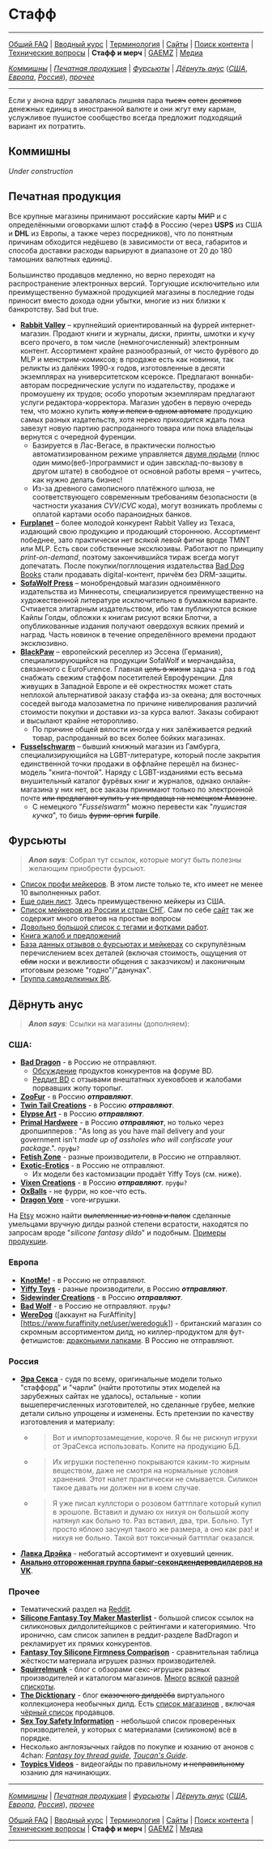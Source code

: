 # Стафф

---

[Общий FAQ](faq.md) | [Вводный курс](intro.md) | [Терминология](gloss.md) | [Сайты](sites.md) | [Поиск контента](content.md) | [Технические вопросы](tech.md) | **Стафф и мерч** | [GAEMZ](gaemz.md) | [Медиа](media.md) 

*[Коммишны](#коммишны)* | *[Печатная продукция](#печатная-продукция)* | *[Фурсьюты](#фурсьюты)* | *[Дёрнуть анус](#дёрнуть-анус)* (*[США](#сша)*, *[Европа](#европа)*, *[Россия](#россия)*), *[прочее](#прочее)*

---

Если у анона вдруг завалялась лишняя пара ~~тысяч~~ ~~сотен~~ ~~десятков~~ денежных единиц в иностранной валюте и они жгут ему карман, услужливое пушистое сообщество всегда предложит подходящий вариант их потратить. 

## Коммишны

*Under construction*

## Печатная продукция
Все крупные магазины принимают российские карты ~~МИР~~ и с определёнными оговорками шлют стафф в Россию (через **USPS** из США и **DHL** из Европы, а также через посредников), что по понятным причинам обходится недёшево (в зависимости от веса, габаритов и способа  доставки расходы варьируют в диапазоне от 20 до 180 тамошних валютных единиц).

Большинство продавцов медленно, но верно переходят на распространение электронных версий. Торгующие исключительно или преимущественно бумажной продукцией магазины в последние годы приносит вместо дохода одни убытки, многие из них близки к банкротству. Sad but true.

* **[Rabbit Valley](https://www.rabbitvalley.com/)** – крупнейший ориентированный на фуррей интернет-магазин. Продают книги и журналы, диски, принты, шмотки и кучу всего прочего, в том числе (немногочисленный) электронным контент. Ассортимент крайне разнообразный, от чисто фурёвого до MLP и менстрим-комиксов; в продаже есть как новинки, так реликты из далёких 1990-х годов, изготовленные в десяти экземплярах на университетском ксероксе. Предлагают воннаби-авторам посреднические услуги по издательству, продаже и промоушену их трудов; особо упоротым экземплярам предлагают услуги редактора-корректора. Магазин удобен в первую очередь тем, что можно купить ~~колу и пепси в одном автомате~~ продукцию самых разных издательств, хотя нереко приходится ждать пока завезут новую партию распроданного товара или пока владельцы вернутся с очередной фуренции.
  * Базируется в Лас-Вегасе, в практически полностью автоматизированном режиме управляется [двумя людьми](http://www.unclekage.com/feral2005/f0526.html) (плюс один мимо(веб-)программист и один завсклад-по-вызову в другом штате) в свободное от основной работы время – учитесь, как нужно делать бизнес!
  * Из-за древного самописного платёжного шлюза, не соответствующего современным требованиям безопасности (в частности указания *CVV*/*CVC* кода), могут возникать проблемы с оплатой картами особо параноидных банков.
* **[Furplanet](https://furplanet.com/shop)** – более молодой конкурент Rabbit Valley из Техаса, издающий свою продукцию и продающий стороннюю. Ассортимент победнее, зато практически нет всякой левой фигни вроде TMNT или MLP. Есть свои собственные эксклюзивы. Работают по принципу _print-on-demand_, поэтому закончившийся тираж всегда могут допечатать. После покупки/погллощения издательства [Bad Dog Books](https://baddogbooks.com/) стали продавать digital-контент, причём без DRM-защиты.
* **[SofaWolf Press](https://www.sofawolf.com/shop)** – монобрендовый магазин одноимённого издательства из Миннесоты, специализируется преимущественно на художественной литературе исключительно в бумажном варианте. Счтиается элитарным издательством, ибо там публикуются всякие Кайлы Голды, обложки к книгам рисуют всяки Блотчи, а опубликованные издания получают овердохуя всяких премий и наград. Часть новинок в течение определённого времени продают эксклюзивно.
* **[BlackPaw](https://www.blackpaw.de/shop/index.php?language=en)** – европейский реселлер из Эссена (Германия), специализирующийся на продукции SofaWolf и мерчандайза, связанного с EuroFurence. Главная ~~цель в жизни~~ задача - раз в год снабжать свежим стаффом посетителей Еврофуренции. Для живущих в Западной Европе и её окрестностях может стать неплохой альтернативой заказу стаффа из-за океана; для восточных соседей выгода малозаметна по причине нивелирования различий стоимости покупки и доставки из-за курса валют. Заказы собирают и высылают крайне неторопливо.
  * По причине общей вялости иногда у них залёживается редкий товар, распроданный во всех более бойких магазинах.
* **[Fusselschwarm](https://twitter.com/fusselschwarm)** – бывший книжный магазин из Гамбурга, специализирующийся на LGBT-литературе, который после закрытия единственной точки продажи в оффлайне перешёл на бизнес-модель "книга-почтой". Наряду с LGBT-изданиями есть весьма внушительный каталог фурёвых книг и журналов, однако онлайн-магазина у них нет, все заказы принимают только по электронной почте ~~или предлагают купить у их продавца на немецком Амазоне~~. 
  * С немецкого "*Fusselswarm*" можно перевести как "*пушистая кучка*", то бишь ~~фурии-оргия~~ **furpile**.

## Фурсьюты

> ___Anon says___:
> Собрал тут ссылок, которые могут быть полезны желающим приобрести фурсьют.

* [Список профи мейкеров](https://docs.google.com/spreadsheets/d/1Up_uD5CWzD8FhZG6c-F7xUglB0DMmr7yCEcz9-lQ59U/edit#gid=0). В этом листе только те, кто имеет не менее 10 выполненных работ.
* [Еще один лист](https://forums.furaffinity.net/threads/list-of-fursuit-makers.1373068/). Здесь преимущественно мейкеры из США.
* [Список мейкеров из России и стран СНГ](http://fursuit.ru/i-want-fursuit/fursuit-makers-list). Сам по себе [сайт](https://fursuit.ru) так же содержит много ответов на простые вопросы
* [Довольно большой список с тегами и фотками работ](https://makersdatabase.tumblr.com/).
* [Книга жалоб и предложений](https://www.furaffinity.net/user/fursuitcritique/)
* [База данных отзывов о фурсьютах и мейкерах](http://fursuitreview.com/) со скрупулёзным перечислением всех деталей (включая стоимость, ощущения от ~~ебли~~ носки и вежливости общения с заказчиком) и лаконичным итоговым резюме "годно"/"данунах".
* [Группа самоделкиных ВК](https://vk.com/moonclanfur).


## Дёрнуть анус
> ___Anon says___:
> Ссылки на магазины (дополняем):

### США:
* **[Bad Dragon](https://bad-dragon.com)** - в Россию не отправляют.
  * [Обсуждение](https://forums.bad-dragon.com/viewtopic.php?f=126&t=32438) продуктов конкурентов на форуме BD.
  * [Реддит BD](https://www.reddit.com/r/BadDragon) с отзывами внештатных хуековбоев и жалобами порвавших жопу торопыг.
* **[ZooFur](http://www.zoofur.com)** - в Россию ***отправляют***.
* **[Twin Tail Creations](https://www.twintailcreations.com)** - в Россию ***отправляют***.
* **[Elypse Art](http://www.elypseart.com)** - в Россию ***отправляют***.
* **[Primal Hardwere](https://www.primalhardwere.com)** - в Россию ***отправляют***, но только через дропшипперов : "As long as you have mail delivery and your government isn't *made up of assholes who will confiscate your package*.". `пруфы?`
* **[Fetish Zone](https://www.fetishzone.net/store)** - разные производители, в Россию не отправляют.
* **[Exotic-Erotics](https://www.exotic-erotics.com/store)** - в Россию не отправляют.
   * Их модели без кастомизации продаёт Yiffy Toys (см. ниже).
* **[Vixen Creations](https://vixen-creations.myshopify.com)** - в Россию ***отправляют***. `пруфы?`
* **[OxBalls](http://shop.oxballs.com)** - не фурри, но кое-что есть.
* **[Dragon Vore](http://dragomaw.webs.com)** - vore-игрушки.

На [Etsy](https://www.etsy.com) можно найти ~~вылепленные из говна и палок~~ сделанные умельцами вручную дилды разной степени всратости, находятся по запросам вроде "_silicone fantasy dildo_" и подобным. [Примеры](https://www.etsy.com/shop/AKrowsNest) [продукции](https://www.etsy.com/shop/SimplyElegantGlass).

### Европа
* **[KnotMe!](https://knotme.eu)** - в Россию не отправляют.
* **[Yiffy Toys](https://yiffy.toys/shop2/?___store=en)** - разные производители, в Россию ***отправляют***.
* **[Sidewinder Creations](https://www.sw-creations.de/en/index.html)** - в Россию ***отправляют***.
* **[Bad Wolf](https://www.bad-wolf.com.pl)** - в Россию не отправляют. `пруфы?`
* **[WereDog](http://www.weredog.co.uk)** ([аккаунт на FurAffinity][https://www.furaffinity.net/user/weredoguk]) - британский магазин со скромным ассортиментом дилд, но киллер-продуктом для фут-фетишистов: [драконьими лапками](https://weredog.co.uk/product/masons-hindpaws/). В Россию не отправляют.

### Россия
* **[Эра Секса](http://erasexa.com)** - судя по всему, оригинальные модели только "стаффорд" и "чарли" (найти прототипы этих моделей на зарубежных сайтах не удалось), остальные - копии вышеперечисленных изготовителей, но сделанные грубее, мелкие детали сильно упрощены и изменены. Есть претензии по качеству изготовления и материалу:
  * > Вот и импортозамещение, короче. Я бы не рискнул игрухи от ЭраСекса использовать. Копите на продукцию БД.
  * > Их игрушки постепенно покрываются каким-то жирным веществом, даже не смотря на нормальные условия хранения. Этот налет практически не смывается. Силикон такое давать ни должен ни в коем случае.
  * > Я уже писал куллстори о розовом баттплаге который купил в эрошопе. Вставил и думаю ох нихуя он большой жопу натянул как больно то. Раз вставил, два, три. Больно. Тут просто яблоко засунул такого же размера, а оно как раз! и нихуя не больно. Такой вот токсичный баттплаг оказался.
* **[Лавка Дрэйка](https://drakeshop.net/ru)** - небогатый ассортимент и охуевший ценник.
* **[Анально отгороженная группа барыг-секонд~~хендеров~~дилдеров на VK](https://vk.com/baddragon_group)**.

### Прочее
* Тематический раздел на [Reddit](https://www.reddit.com/r/fantasysextoys/).
* **[Silicone Fantasy Toy Maker Masterlist](https://www.reddit.com/r/BadDragon/comments/ec2new/new_silicone_fantasy_toy_maker_masterlist/)** - большой список ссылок на силиконовых дилдолитейщиков с рейтингами и категориямию. Что иронично, сам список запилен в реддит-разделе BadDragon и рекламирует их прямих конкурентов.
* **[Fantasy Toy Silicone Firmness Comparison](https://docs.google.com/spreadsheets/d/1Ds_HN5UDMKCdWkJrm6qYC5MCIhBlLpp61ISwxM-kc6c)** - сравнительная таблица жёсткости материала игрушек разных производителей.
* **[Squirrelmunk](https://squirrelmunk.com)** - блог с обзорами секс-игрушек разных производителей и каталогом магазинов. [Много](https://squirrelmunk.com/2017/10/09/list-of-fantasy-toy-makers) [всякой](https://squirrelmunk.com/2017/10/12/list-of-indie-glass-toy-makers) [разной](https://squirrelmunk.com/2017/10/12/list-of-wood-toy-makers) [спискоты](https://squirrelmunk.com/2017/10/12/list-of-ceramic-toy-makers).
* **[The Dicktionary](https://fantasytoymasterlist.tumblr.com)** - блог ~~сказочного дилдоёба~~ виртуального коллекционера необычных дилд. Есть [список магазинов](https://fantasytoymasterlist.tumblr.com/masterlist) , включая [чёрный список](https://fantasytoymasterlist.tumblr.com/blacklist) продавцов.
* **[Sex Toy Safety Information](https://dangerouslilly.com/toxictoys)** - небольшой список проверенных производителей, у которых с материалами (силиконом) всё в порядке.
* Несколько англоязычных гайдов по покупке и юзанию от анонов с 4chan: _[Fantasy toy thread guide](https://pastebin.com/fcZzua9K)_, _[Toucan's Guide](https://pastebin.com/hwhGL66a)_.
* **[Toypics Videos](https://videos.toypics.net)** - видеогайды по правильному ~~и неправильному~~ юзанию для начинающих.

---

*[Коммишны](#коммишны)* | *[Печатная продукция](#печатная-продукция)* | *[Фурсьюты](#фурсьюты)* | *[Дёрнуть анус](#дёрнуть-анус)* (*[США](#сша)*, *[Европа](#европа)*, *[Россия](#россия)*), *[прочее](#прочее)*

[Общий FAQ](faq.md) | [Вводный курс](intro.md) | [Терминология](gloss.md) | [Сайты](sites.md) | [Поиск контента](content.md) | [Технические вопросы](tech.md) | **Стафф и мерч** | [GAEMZ](gaemz.md) | [Медиа](media.md) 

---
